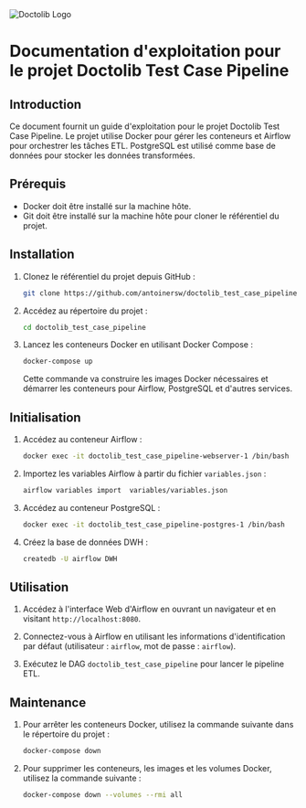 
<html>
<head>
 
 
</head>
<body>

<img src="https://www.ffmkr.org/_upload/cache/ressources/logos/logo-doctolib.svg_298_139.jpg" alt="Doctolib Logo" class="center">

</body>
</html>

# Documentation d'exploitation pour le projet Doctolib Test Case Pipeline

## Introduction

Ce document fournit un guide d'exploitation pour le projet Doctolib Test Case Pipeline. Le projet utilise Docker pour gérer les conteneurs et Airflow pour orchestrer les tâches ETL. PostgreSQL est utilisé comme base de données pour stocker les données transformées.

## Prérequis

- Docker doit être installé sur la machine hôte.
- Git doit être installé sur la machine hôte pour cloner le référentiel du projet.

## Installation

1. Clonez le référentiel du projet depuis GitHub :

   ```bash
   git clone https://github.com/antoinersw/doctolib_test_case_pipeline.git
   ```

2. Accédez au répertoire du projet :

   ```bash
   cd doctolib_test_case_pipeline
   ```

3. Lancez les conteneurs Docker en utilisant Docker Compose :

   ```bash
   docker-compose up
   ```

   Cette commande va construire les images Docker nécessaires et démarrer les conteneurs pour Airflow, PostgreSQL et d'autres services.

## Initialisation

1. Accédez au conteneur Airflow :

   ```bash
   docker exec -it doctolib_test_case_pipeline-webserver-1 /bin/bash
   ```

2. Importez les variables Airflow à partir du fichier `variables.json` :

   ```bash
   airflow variables import  variables/variables.json
   ```

3. Accédez au conteneur PostgreSQL :

   ```bash
   docker exec -it doctolib_test_case_pipeline-postgres-1 /bin/bash
   ```

4. Créez la base de données DWH :

   ```bash
   createdb -U airflow DWH
   ```

## Utilisation

1. Accédez à l'interface Web d'Airflow en ouvrant un navigateur et en visitant `http://localhost:8080`.

2. Connectez-vous à Airflow en utilisant les informations d'identification par défaut (utilisateur : `airflow`, mot de passe : `airflow`).

3. Exécutez le DAG `doctolib_test_case_pipeline` pour lancer le pipeline ETL.

## Maintenance

1. Pour arrêter les conteneurs Docker, utilisez la commande suivante dans le répertoire du projet :

   ```bash
   docker-compose down
   ```

2. Pour supprimer les conteneurs, les images et les volumes Docker, utilisez la commande suivante :

   ```bash
   docker-compose down --volumes --rmi all
   ```
 